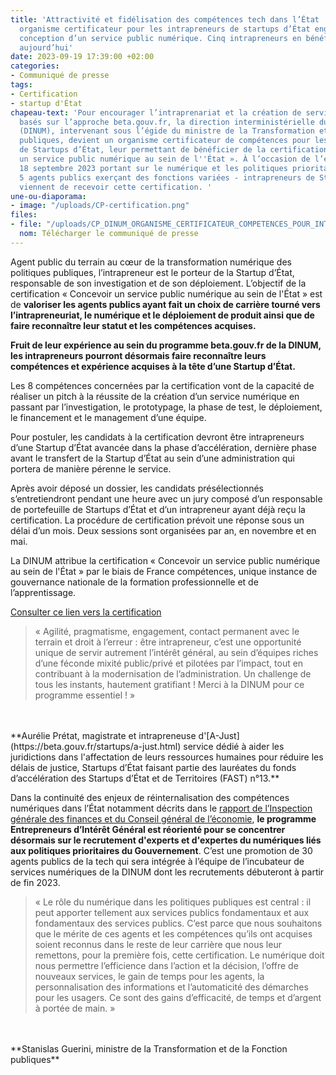 ```yaml
---
title: 'Attractivité et fidélisation des compétences tech dans l’État : la DINUM devient
  organisme certificateur pour les intrapreneurs de startups d’État engagés dans la
  conception d’un service public numérique. Cinq intrapreneurs en bénéficient dès
  aujourd’hui'
date: 2023-09-19 17:39:00 +02:00
categories:
- Communiqué de presse
tags:
- Certification
- startup d'État
chapeau-text: 'Pour encourager l’intraprenariat et la création de services numériques
  basés sur l’approche beta.gouv.fr, la direction interministérielle du numérique
  (DINUM), intervenant sous l’égide du ministre de la Transformation et de la Fonction
  publiques, devient un organisme certificateur de compétences pour les intrapreneurs
  de Startups d’État, leur permettant de bénéficier de la certification « Concevoir
  un service public numérique au sein de l''État ». À l’occasion de l’événement du
  18 septembre 2023 portant sur le numérique et les politiques prioritaires du Gouvernement,
  5 agents publics exerçant des fonctions variées - intrapreneurs de Startups d’État
  viennent de recevoir cette certification. '
une-ou-diaporama:
- image: "/uploads/CP-certification.png"
files:
- file: "/uploads/CP_DINUM_ORGANISME_CERTIFICATEUR_COMPETENCES_POUR_INTRA_EIG.pdf"
  nom: Télécharger le communiqué de presse
---
```


Agent public du terrain au cœur de la transformation numérique des politiques publiques, l’intrapreneur est le porteur de la Startup d’État, responsable de son investigation et de son déploiement. L’objectif de la certification « Concevoir un service public numérique au sein de l'État » est de **valoriser les agents publics ayant fait un choix de carrière tourné vers l’intrapreneuriat, le numérique et le déploiement de produit ainsi que de faire reconnaître leur statut et les compétences acquises.** 

**Fruit de leur expérience au sein du programme beta.gouv.fr de la DINUM, les intrapreneurs pourront désormais faire reconnaître leurs compétences et expérience acquises à la tête d’une Startup d’État.**

Les 8 compétences concernées par la certification vont de la capacité de réaliser un pitch à la réussite de la création d’un service numérique en passant par l’investigation, le prototypage, la phase de test, le déploiement, le financement et le management d’une équipe. 

Pour postuler, les candidats à la certification devront être intrapreneurs d’une Startup d’État avancée dans la phase d’accélération, dernière phase avant le transfert de la Startup d’État au sein d’une administration qui portera de manière pérenne le service. 

Après avoir déposé un dossier, les candidats présélectionnés s’entretiendront pendant une heure avec un jury composé d’un responsable de portefeuille de Startups d’État et d’un intrapreneur ayant déjà reçu la certification. La procédure de certification prévoit une réponse sous un délai d’un mois. Deux sessions sont organisées par an, en novembre et en mai.

La DINUM attribue la certification « Concevoir un service public numérique au sein de l'État » par le biais de France compétences, unique instance de gouvernance nationale de la formation professionnelle et de l’apprentissage. 

[Consulter ce lien vers la certification](https://www.francecompetences.fr/recherche/rs/6247/)  

> « Agilité, pragmatisme, engagement, contact permanent avec le terrain et droit à l’erreur : être intrapreneur, c’est une opportunité unique de servir autrement l’intérêt général, au sein d’équipes riches d’une féconde mixité public/privé et pilotées par l’impact, tout en contribuant à la modernisation de l’administration. Un challenge de tous les instants, hautement gratifiant ! Merci à la DINUM pour ce programme essentiel ! »
<br>
<br>**Aurélie Prétat, magistrate et intrapreneuse d'[A-Just](https://beta.gouv.fr/startups/a-just.html) service dédié à aider les juridictions dans l'affectation de leurs ressources humaines pour réduire les délais de justice, Startups d’État faisant partie des lauréates du fonds d’accélération des Startups d’État et de Territoires (FAST) n°13.**

Dans la continuité des enjeux de réinternalisation des compétences numériques dans l’État notamment décrits dans le [rapport de l’Inspection générale des finances et du Conseil général de l’économie](https://www.transformation.gouv.fr/files/ressource/Rapport_filiere_numerique_Etat_20230616.pdf), **le programme Entrepreneurs d’Intérêt Général est réorienté pour se concentrer désormais sur le recrutement d'experts et d'expertes du numériques liés aux politiques prioritaires du Gouvernement**. C’est une promotion de 30 agents publics de la tech qui sera intégrée à l’équipe de l’incubateur de services numériques de la DINUM dont les recrutements débuteront à partir de fin 2023. 

> « Le rôle du numérique dans les politiques publiques est central : il peut apporter tellement aux services publics fondamentaux et aux fondamentaux des services publics. 
C’est parce que nous souhaitons que le mérite de ces agents et les compétences qu’ils ont acquises soient reconnus dans le reste de leur carrière que nous leur remettons, pour la première fois, cette certification. Le numérique doit nous permettre l’efficience dans l’action et la décision, l’offre de nouveaux services, le gain de temps pour les agents, la personnalisation des informations et l’automaticité des démarches pour les usagers. Ce sont des gains d’efficacité, de temps et d’argent à portée de main. »
<br>
<br>**Stanislas Guerini, ministre de la Transformation et de la Fonction publiques**